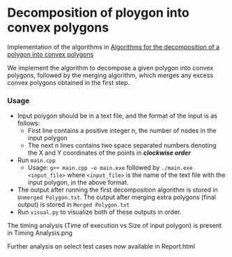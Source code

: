 # Decomposition of ploygon into convex polygons

Implementation of the algorithms in [Algorithms for the decomposition of a polygon into convex polygons](https://www.sciencedirect.com/science/article/abs/pii/S0377221799000338)

We implement the algorithm to decompose a given polygon into convex polygons, followed by the merging algorithm, which merges any excess convex polygons obtained in the first step.

### Usage

 - Input polygon should be in a text file, and the format of the input is as follows:
	 - First line contains a positive integer n, the number of nodes in the input polygon
	 - The next n lines contains two space separated numbers denoting the X and Y coordinates of the points in ***clockwise order***
 - Run `main.cpp`
	 - Usage: `g++ main.cpp -o main.exe` followed by `./main.exe <input_file>` where `<input_file>` is the name of the text file with the input polygon, in the above format.
 - The output after running the first decomposition algorithm is stored in `Unmerged Polygon.txt`. The output after merging extra polygons (final output) is stored in `Merged Polygon.txt`
 - Run `visual.py` to visualize both of these outputs in order.

The timing analysis (Time of execution vs Size of input polygon) is present in Timing Analysis.png

Further analysis on select test cases now available in Report.html